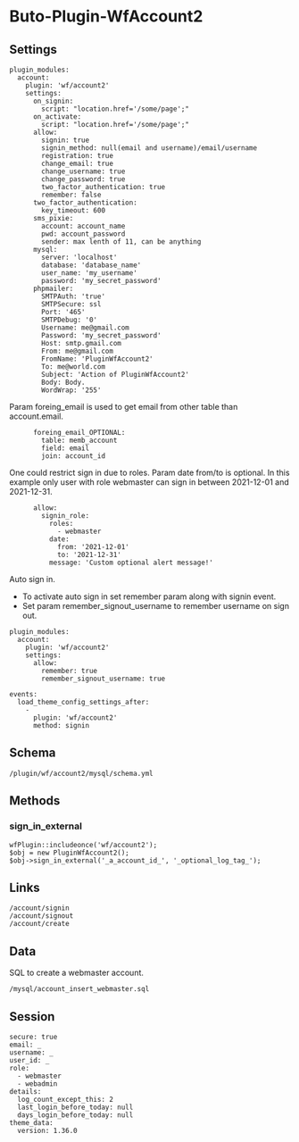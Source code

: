 # Buto-Plugin-WfAccount2



<a name="key_0"></a>

## Settings

<pre><code>plugin_modules:
  account:
    plugin: 'wf/account2'
    settings:
      on_signin:
        script: "location.href='/some/page';" 
      on_activate:
        script: "location.href='/some/page';"
      allow:
        signin: true
        signin_method: null(email and username)/email/username
        registration: true
        change_email: true
        change_username: true
        change_password: true
        two_factor_authentication: true
        remember: false
      two_factor_authentication:
        key_timeout: 600
      sms_pixie:
        account: account_name
        pwd: account_password
        sender: max lenth of 11, can be anything
      mysql:
        server: 'localhost'
        database: 'database_name'
        user_name: 'my_username'
        password: 'my_secret_password'
      phpmailer:
        SMTPAuth: 'true'
        SMTPSecure: ssl
        Port: '465'
        SMTPDebug: '0'
        Username: me@gmail.com
        Password: 'my_secret_password'
        Host: smtp.gmail.com
        From: me@gmail.com
        FromName: 'PluginWfAccount2'
        To: me@world.com
        Subject: 'Action of PluginWfAccount2'
        Body: Body.
        WordWrap: '255'</code></pre>
<p>Param foreing_email is used to get email from other table than account.email.</p>
<pre><code>      foreing_email_OPTIONAL:
        table: memb_account
        field: email
        join: account_id</code></pre>
<p>One could restrict sign in due to roles. 
Param date from/to is optional.
In this example only user with role webmaster can sign in between 2021-12-01 and 2021-12-31.</p>
<pre><code>      allow:
        signin_role:
          roles:
            - webmaster
          date:
            from: '2021-12-01'
            to: '2021-12-31'
          message: 'Custom optional alert message!'</code></pre>
<p>Auto sign in.</p>
<ul>
<li>To activate auto sign in set remember param along with signin event.</li>
<li>Set param remember_signout_username to remember username on sign out.</li>
</ul>
<pre><code>plugin_modules:
  account:
    plugin: 'wf/account2'
    settings:
      allow:
        remember: true
        remember_signout_username: true</code></pre>
<pre><code>events:
  load_theme_config_settings_after:
    -
      plugin: 'wf/account2'
      method: signin</code></pre>

<a name="key_1"></a>

## Schema

<pre><code>/plugin/wf/account2/mysql/schema.yml</code></pre>

<a name="key_2"></a>

## Methods



<a name="key_2_0"></a>

### sign_in_external

<pre><code>wfPlugin::includeonce('wf/account2');
$obj = new PluginWfAccount2();
$obj-&gt;sign_in_external('_a_account_id_', '_optional_log_tag_');</code></pre>

<a name="key_3"></a>

## Links

<pre><code>/account/signin
/account/signout
/account/create</code></pre>

<a name="key_4"></a>

## Data

<p>SQL to create a webmaster account.</p>
<pre><code>/mysql/account_insert_webmaster.sql</code></pre>

<a name="key_5"></a>

## Session

<pre><code>secure: true
email: _
username: _
user_id: _
role:
  - webmaster
  - webadmin
details:
  log_count_except_this: 2
  last_login_before_today: null
  days_login_before_today: null
theme_data:
  version: 1.36.0</code></pre>

